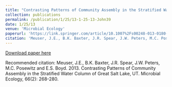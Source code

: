 ```yaml
---
title: "Contrasting Patterns of Community Assembly in the Stratified Water Column of Great Salt Lake, UT"
collection: publications
permalink: /publication/1/25/13-1-25-13-John39
date: 1/25/13
venue: 'Microbial Ecology'
paperurl: 'https://link.springer.com/article/10.1007%2Fs00248-013-0180-9'
citation: 'Meuser, J.E., B.K. Baxter, J.R. Spear, J.W. Peters, M.C. Posewitz and E.S. Boyd.  2013.  Contrasting Patterns of Community Assembly in the Stratified Water Column of Great Salt Lake, UT.  Microbial Ecology, 66(2): 268-280.'
---
```


<a href='https://link.springer.com/article/10.1007%2Fs00248-013-0180-9'>Download paper here</a>

Recommended citation: Meuser, J.E., B.K. Baxter, J.R. Spear, J.W. Peters, M.C. Posewitz and E.S. Boyd.  2013.  Contrasting Patterns of Community Assembly in the Stratified Water Column of Great Salt Lake, UT.  Microbial Ecology, 66(2): 268-280.